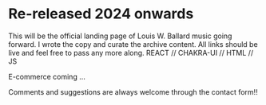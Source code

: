 
# Re-released 2024 onwards


This will be the official landing page of Louis W. Ballard music going forward. 
I wrote the copy and curate the archive content. All links should be live and feel free to pass any more along.
REACT // CHAKRA-UI // HTML // JS 

E-commerce coming ...


Comments and suggestions are always welcome through the contact form!!


